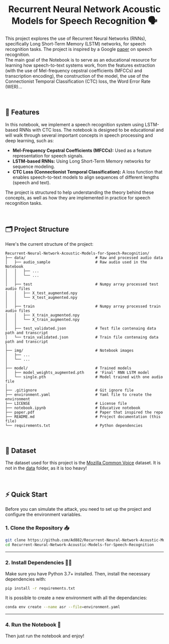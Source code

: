 <h1 align='center'> Recurrent Neural Network Acoustic Models for Speech Recognition 🗣️ </h1>

This project explores the use of Recurrent Neural Networks (RNNs), specifically Long Short-Term Memory (LSTM) networks, for speech recognition tasks. The project is inspired by a Google [paper](paper.pdf) on speech recognition.    
The main goal of the Notebook is to serve as an educational resource for learning how speech-to-text systems work, from the features extraction (with the use of Mel-frequency cepstral coefficients (MFCCs) and transcription encoding), the construction of the model, the use of the Connectionist Temporal Classification (CTC) loss, the Word Error Rate (WER)...

<br>

## 🌟 Features

In this notebook, we implement a speech recognition system using LSTM-based RNNs with CTC loss. The notebook is designed to be educational and will walk through several important concepts in speech processing and deep learning, such as:

- **Mel-Frequency Cepstral Coefficients (MFCCs):** Used as a feature representation for speech signals.
- **LSTM-based RNNs:** Using Long Short-Term Memory networks for sequence modeling.
- **CTC Loss (Connectionist Temporal Classification):** A loss function that enables speech-to-text models to align sequences of different lengths (speech and text).

The project is structured to help understanding the theory behind these concepts, as well as how they are implemented in practice for speech recognition tasks.

<br>

## 🗂️ Project Structure

Here's the current structure of the project:

```
Recurrent-Neural-Network-Acoustic-Models-for-Speech-Recognition/
├── data/                               # Raw and processed audio data 
│   ├── audio_sample                    # Raw audio used in the Notebook 
│   │   ├── ...
│   │   └── ...
│   │ 
│   ├── test                            # Numpy array processed test audio files
│   │   ├── X_test_augmented.npy
│   │   └── X_test_augmented.npy
│   │ 
│   ├── train                           # Numpy array processed train audio files
│   │   ├── X_train_augmented.npy
│   │   └── X_train_augmented.npy
│   │ 
│   ├── test_validated.json             # Test file contenaing data path and transcript
│   └── train_validated.json            # Train file contenaing data path and transcript
│
├── img/                                # Notebook images
│   ├── ...
│   └── ...
│
├── model/                              # Trained models 
│   ├── model_weights_augmented.pth     # 'Final' RNN LSTM model
│   └── single.pth                      # Model trained with one audio file
│
├── .gitignore                          # Git ignore file
├── environment.yaml                    # Yaml file to create the environment
├── LICENSE                             # License file
├── notebook.ipynb                      # Educative notebook
├── paper.pdf                           # Paper that inspired the repo
├── README.md                           # Project documentation (this file)
└── requirements.txt                    # Python dependencies
```


<br>

## 💾 Dataset

The dataset used for this project is the [Mozilla Common Voice](https://commonvoice.mozilla.org/en/datasets) dataset. It is not in the [data](data) folder, as it is too heavy!

<br>

## ⚡ Quick Start

Before you can simulate the attack, you need to set up the project and configure the environment variables.


### 1. Clone the Repository 📥

```bash
git clone https://github.com/Ad882/Recurrent-Neural-Network-Acoustic-Models-for-Speech-Recognition.git
cd Recurrent-Neural-Network-Acoustic-Models-for-Speech-Recognition
```

--- 
### 2. Install Dependencies 🧑‍💻

Make sure you have Python 3.7+ installed. Then, install the necessary dependencies with:

```bash
pip install -r requirements.txt
```

It is possible to create a new environment with all the dependancies:

```bash
conda env create --name asr --file=environment.yaml
```
  
--- 
### 4. Run the Notebook 🚀

Then just run the notebook and enjoy!